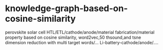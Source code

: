 # knowledge-graph-based-on-cosine-similarity
perovskite solar cell HTL/ETL/cathode/anode/material fabrication/material property  based on cosine similarity, word2vec,50 thsound,and tsne dimension reduction with multi target words/...
Li-battery-cathode/anode/....
